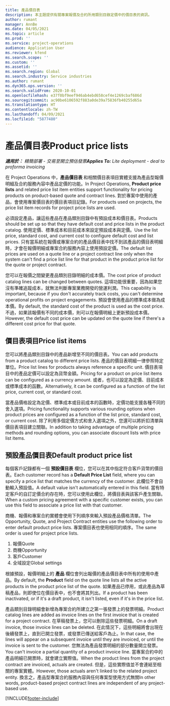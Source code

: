 ```yaml
---
title: 產品價目表
description: 本主題提供有關專案報價及合約所用類別目錄定價中的價目表的資訊。
author: rumant
manager: AnnBe
ms.date: 04/05/2021
ms.topic: article
ms.prod: ''
ms.service: project-operations
audience: Application User
ms.reviewer: kfend
ms.search.scope: ''
ms.custom: ''
ms.assetid: ''
ms.search.region: Global
ms.search.industry: Service industries
ms.author: rumant
ms.dyn365.ops.version: ''
ms.search.validFrom: 2020-10-01
ms.openlocfilehash: e37f0bf9eef946ab4ebd658cef4e1269cbaf686d
ms.sourcegitcommit: ac90be6106592f883a0de39a75836fb40255d65a
ms.translationtype: HT
ms.contentlocale: zh-TW
ms.lasthandoff: 04/09/2021
ms.locfileid: "5877480"
---
```

# <a name="product-price-lists"></a><span data-ttu-id="6d642-103">產品價目表</span><span class="sxs-lookup"><span data-stu-id="6d642-103">Product price lists</span></span>

<span data-ttu-id="6d642-104">_**適用於：** 精簡部署 - 交易至開立預估發票_</span><span class="sxs-lookup"><span data-stu-id="6d642-104">_**Applies To:** Lite deployment - deal to proforma invoicing_</span></span>

 <span data-ttu-id="6d642-105">在 Project Operations 中，**產品價目表** 和相關價目表項目實體支援為產品型報價明細及合約服務內容中產品定價的功能。</span><span class="sxs-lookup"><span data-stu-id="6d642-105">In Project Operations, **Product price lists** and related price list item entities support functionality for pricing products on product-based quote and contract lines.</span></span> <span data-ttu-id="6d642-106">對於專案中使用的產品，會使用專案價目表的價目表項目記錄。</span><span class="sxs-lookup"><span data-stu-id="6d642-106">For products used on projects, the price list item records for project price lists are used.</span></span> 

<span data-ttu-id="6d642-107">必須設定產品，讓這些產品在產品類別目錄中有預設成本和價目表。</span><span class="sxs-lookup"><span data-stu-id="6d642-107">Products should be set up so that they have default cost and price lists in the product catalog.</span></span> <span data-ttu-id="6d642-108">使用定價、標準成本和目前成本來設定預設成本與定價。</span><span class="sxs-lookup"><span data-stu-id="6d642-108">Use the list price, standard cost, and current cost to configure default cost and list prices.</span></span> <span data-ttu-id="6d642-109">只有當系統在報價或專案合約的產品價目表中找不到該產品的價目表明細時，才會在報價明細或專案合約服務內容上使用預設定價。</span><span class="sxs-lookup"><span data-stu-id="6d642-109">The default list prices are used on a quote line or a project contract line only when the system can't find a price list line for that product in the product price list for the quote or project contract.</span></span>

<span data-ttu-id="6d642-110">您可以在報價之間變更產品類別目錄明細的成本價。</span><span class="sxs-lookup"><span data-stu-id="6d642-110">The cost price of product catalog lines can be changed between quotes.</span></span> <span data-ttu-id="6d642-111">這項功能很重要，因為如果您沒有準確追蹤成本，就無法判斷專案業務開發的營運利潤。</span><span class="sxs-lookup"><span data-stu-id="6d642-111">This capability is important, because if you don't accurately track costs, you can't determine operational profits on project engagements.</span></span> <span data-ttu-id="6d642-112">預設會使用產品的標準成本做為成本價。</span><span class="sxs-lookup"><span data-stu-id="6d642-112">By default, the standard cost of the product is used as the cost price.</span></span> <span data-ttu-id="6d642-113">不過，如果該報價有不同的成本價，則可以在報價明細上更新預設成本價。</span><span class="sxs-lookup"><span data-stu-id="6d642-113">However, the default cost price can be updated on the quote line if there's a different cost price for that quote.</span></span>

## <a name="price-list-items"></a><span data-ttu-id="6d642-114">價目表項目</span><span class="sxs-lookup"><span data-stu-id="6d642-114">Price list items</span></span>

<span data-ttu-id="6d642-115">您可以將產品類別目錄中的產品新增至不同的價目表。</span><span class="sxs-lookup"><span data-stu-id="6d642-115">You can add products from a product catalog to different price lists.</span></span> <span data-ttu-id="6d642-116">產品的價目表明細一律參照特定單位。</span><span class="sxs-lookup"><span data-stu-id="6d642-116">Price list lines for products always reference a specific unit.</span></span> <span data-ttu-id="6d642-117">價目表項目中的產品定價可以設定為貨幣金額。</span><span class="sxs-lookup"><span data-stu-id="6d642-117">Pricing for a product on price list items can be configured as a currency amount.</span></span> <span data-ttu-id="6d642-118">或者，也可以設定為定價、目前成本或標準成本的函數。</span><span class="sxs-lookup"><span data-stu-id="6d642-118">Alternatively, it can be configured as a function of the list price, current cost, or standard cost.</span></span>

<span data-ttu-id="6d642-119">當產品價格設定為定價、標準成本或目前成本的函數時，定價功能支援各種不同的舍入選項。</span><span class="sxs-lookup"><span data-stu-id="6d642-119">Pricing functionality supports various rounding options when product prices are configured as a function of the list price, standard cost, or current cost.</span></span> <span data-ttu-id="6d642-120">除了利用多個定價方式和舍入選項之外，您還可以將折扣清單與價目表項目建立關聯。</span><span class="sxs-lookup"><span data-stu-id="6d642-120">In addition to taking advantage of multiple pricing methods and rounding options, you can associate discount lists with price list items.</span></span> 

 
## <a name="default-product-price-list"></a><span data-ttu-id="6d642-121">預設產品價目表</span><span class="sxs-lookup"><span data-stu-id="6d642-121">Default product price list</span></span>
<span data-ttu-id="6d642-122">每個客戶記錄都有一個 **預設價目表** 欄位，您可以在其中指定符合客戶貨幣的價目表。</span><span class="sxs-lookup"><span data-stu-id="6d642-122">Each customer record has a **Default Price List** field, where you can specify a price list that matches the currency of the customer.</span></span> <span data-ttu-id="6d642-123">此欄位不會自動輸入預設值。</span><span class="sxs-lookup"><span data-stu-id="6d642-123">A default value isn't automatically entered in this field.</span></span> <span data-ttu-id="6d642-124">當有特定客戶的自訂定價合約存在時，您可以使用此欄位，將價目表與該客戶產生關聯。</span><span class="sxs-lookup"><span data-stu-id="6d642-124">When a custom pricing agreement with a specific customer exists, you can use this field to associate a price list with that customer.</span></span>

<span data-ttu-id="6d642-125">商機、報價和專案合約實體會使用下列順序來輸入預設產品價格清單。</span><span class="sxs-lookup"><span data-stu-id="6d642-125">The Opportunity, Quote, and Project Contract entities use the following order to enter default product price lists.</span></span> <span data-ttu-id="6d642-126">專案價目表也使用相同的順序。</span><span class="sxs-lookup"><span data-stu-id="6d642-126">The same order is used for project price lists.</span></span>

1.  <span data-ttu-id="6d642-127">報價</span><span class="sxs-lookup"><span data-stu-id="6d642-127">Quote</span></span>
2.  <span data-ttu-id="6d642-128">商機​​</span><span class="sxs-lookup"><span data-stu-id="6d642-128">Opportunity</span></span>
3.  <span data-ttu-id="6d642-129">客戶</span><span class="sxs-lookup"><span data-stu-id="6d642-129">Customer</span></span>
4.  <span data-ttu-id="6d642-130">全域設定</span><span class="sxs-lookup"><span data-stu-id="6d642-130">Global settings</span></span> 

<span data-ttu-id="6d642-131">根據預設，報價明細上的 **產品** 欄位會列出報價的產品價目表中所有的使用中產品。</span><span class="sxs-lookup"><span data-stu-id="6d642-131">By default, the **Product** field on the quote line lists all the active products in the product price list of the quote.</span></span> <span data-ttu-id="6d642-132">如果產品已停用，或此產品為草稿產品，則即使位在價目表中，也不會將其列出。</span><span class="sxs-lookup"><span data-stu-id="6d642-132">If a product has been inactivated, or if it's a draft product, it isn't listed, even if it's in the price list.</span></span> 

<span data-ttu-id="6d642-133">產品類別目錄明細會新增為專案合約所建立之第一張發票上的發票明細。</span><span class="sxs-lookup"><span data-stu-id="6d642-133">Product catalog lines are added as invoice lines on the first invoice that is created for a project contract.</span></span> <span data-ttu-id="6d642-134">在草稿發票上，您可以刪除這些發票明細。</span><span class="sxs-lookup"><span data-stu-id="6d642-134">On a draft invoice, those invoice lines can be deleted.</span></span> <span data-ttu-id="6d642-135">在此情況下，這些明細將會出現在後續發票上，直到已開立發票，或發票已傳送給客戶為止。</span><span class="sxs-lookup"><span data-stu-id="6d642-135">In that case, the lines will appear on a subsequent invoice until they are invoiced, or until the invoice is sent to the customer.</span></span> <span data-ttu-id="6d642-136">您無法為產品發票明細的部分數量開立發票。</span><span class="sxs-lookup"><span data-stu-id="6d642-136">You can't invoice a partial quantity of a product invoice line.</span></span> <span data-ttu-id="6d642-137">當專案合約中的產品明細已開票時，就會建立實際值。</span><span class="sxs-lookup"><span data-stu-id="6d642-137">When the product lines from the project contract are invoiced, actuals are created.</span></span> <span data-ttu-id="6d642-138">但是，這些實際值並不會連結至相關的專案實體。</span><span class="sxs-lookup"><span data-stu-id="6d642-138">However, those actuals aren't linked to the related project entity.</span></span> <span data-ttu-id="6d642-139">換言之，產品型專案合約服務內容與任何專案型使用方式無關</span><span class="sxs-lookup"><span data-stu-id="6d642-139">In other words, product-based project contract lines are independent of any project-based use.</span></span> 


[!INCLUDE[footer-include](../includes/footer-banner.md)]

